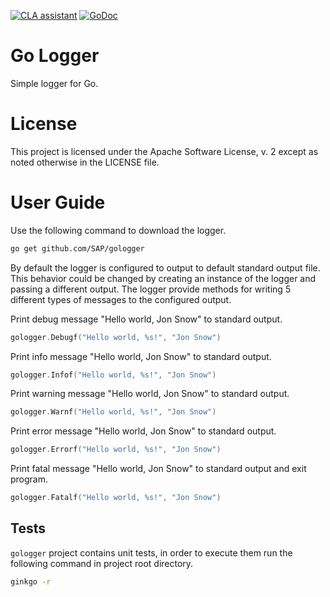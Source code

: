 [![CLA assistant](https://cla-assistant.io/readme/badge/SAP/gologger)](https://cla-assistant.io/SAP/gologger)
[![GoDoc](https://godoc.org/github.com/SAP/aker?status.svg)](https://godoc.org/github.com/SAP/gologger)

# Go Logger

Simple logger for Go.

# License
This project is licensed under the Apache Software License, v. 2 except as noted otherwise in the LICENSE file.

# User Guide

Use the following command to download the logger.

```bash
go get github.com/SAP/gologger
```

By default the logger is configured to output to default standard output file. This behavior could be changed by
creating an instance of the logger and passing a different output. The logger provide methods for writing 5 different types of messages to the configured output.

Print debug message "Hello world, Jon Snow" to standard output.
```go
gologger.Debugf("Hello world, %s!", "Jon Snow")
```

Print info message "Hello world, Jon Snow" to standard output.
```go
gologger.Infof("Hello world, %s!", "Jon Snow")
```

Print warning message "Hello world, Jon Snow" to standard output.
```go
gologger.Warnf("Hello world, %s!", "Jon Snow")
```

Print error message "Hello world, Jon Snow" to standard output.
```go
gologger.Errorf("Hello world, %s!", "Jon Snow")
```

Print fatal message "Hello world, Jon Snow" to standard output and exit program.
```go
gologger.Fatalf("Hello world, %s!", "Jon Snow")
```

## Tests

`gologger` project contains unit tests, in order to execute them run the following command in project root directory.

``` bash
ginkgo -r
```
